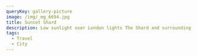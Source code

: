 ```yaml
---
queryKey: gallery-picture
image: /img/_mg_6694.jpg
title: Sunset Shard
description: Low sunlight over London lights The Shard and surrounding buildings
tags:
  - Travel
  - City
---
```

